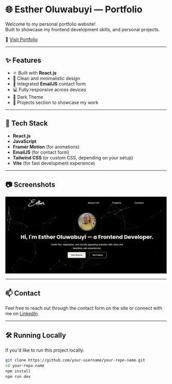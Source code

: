 # 🌐 Esther Oluwabuyi — Portfolio

Welcome to my personal portfolio website!  
Built to showcase my frontend development skills, and personal projects.

🔗 [Visit Portfolio](https://esther-oluwabuyi-portfolio.vercel.app)

---

## ✨ Features

- ⚛️ Built with **React.js**
- 🎨 Clean and minimalistic design
- 💬 Integrated **EmailJS** contact form
- 💻 Fully responsive across devices
- 🌙 Dark Theme
- 📁 Projects section to showcase my work

---

## 🚀 Tech Stack

- **React.js**
- **JavaScript**
- **Framer Motion** (for animations)
- **EmailJS** (for contact form)
- **Tailwind CSS** (or custom CSS, depending on your setup)
- **Vite** (for fast development experience)

---

## 📷 Screenshots

![landing-page](/landingpage.png)

---

## 📫 Contact

Feel free to reach out through the contact form on the site or connect with me on [LinkedIn](https://www.linkedin.com/in/esther-oluwabuyi-838651234/).

---

## 🛠️ Running Locally

If you'd like to run this project locally:

```bash
git clone https://github.com/your-username/your-repo-name.git
cd your-repo-name
npm install
npm run dev
```
